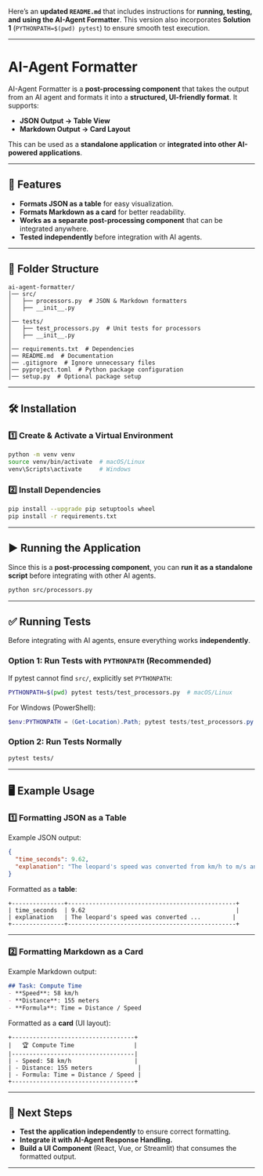 Here’s an **updated `README.md`** that includes instructions for **running, testing, and using the AI-Agent Formatter**. This version also incorporates **Solution 1** (`PYTHONPATH=$(pwd) pytest`) to ensure smooth test execution.

---

# **AI-Agent Formatter**
AI-Agent Formatter is a **post-processing component** that takes the output from an AI agent and formats it into a **structured, UI-friendly format**. It supports:
- **JSON Output → Table View**
- **Markdown Output → Card Layout**

This can be used as a **standalone application** or **integrated into other AI-powered applications**.

---

## **🚀 Features**
- **Formats JSON as a table** for easy visualization.
- **Formats Markdown as a card** for better readability.
- **Works as a separate post-processing component** that can be integrated anywhere.
- **Tested independently** before integration with AI agents.

---

## **📂 Folder Structure**
```
ai-agent-formatter/
│── src/
│   ├── processors.py  # JSON & Markdown formatters
│   ├── __init__.py
│
│── tests/
│   ├── test_processors.py  # Unit tests for processors
│   ├── __init__.py
│
│── requirements.txt  # Dependencies
│── README.md  # Documentation
│── .gitignore  # Ignore unnecessary files
│── pyproject.toml  # Python package configuration
│── setup.py  # Optional package setup
```

---

## **🛠️ Installation**
### **1️⃣ Create & Activate a Virtual Environment**
```sh
python -m venv venv
source venv/bin/activate  # macOS/Linux
venv\Scripts\activate     # Windows
```

### **2️⃣ Install Dependencies**
```sh
pip install --upgrade pip setuptools wheel
pip install -r requirements.txt
```

---

## **▶️ Running the Application**
Since this is a **post-processing component**, you can **run it as a standalone script** before integrating with other AI agents.

```sh
python src/processors.py
```

---

## **✅ Running Tests**
Before integrating with AI agents, ensure everything works **independently**.

### **Option 1: Run Tests with `PYTHONPATH` (Recommended)**
If pytest cannot find `src/`, explicitly set `PYTHONPATH`:
```sh
PYTHONPATH=$(pwd) pytest tests/test_processors.py  # macOS/Linux
```
For Windows (PowerShell):
```powershell
$env:PYTHONPATH = (Get-Location).Path; pytest tests/test_processors.py
```

### **Option 2: Run Tests Normally**
```sh
pytest tests/
```

---

## **🖥️ Example Usage**
### **1️⃣ Formatting JSON as a Table**
Example JSON output:
```json
{
  "time_seconds": 9.62,
  "explanation": "The leopard's speed was converted from km/h to m/s and calculated using distance/speed."
}
```
Formatted as a **table**:
```
+---------------+------------------------------------------------+
| time_seconds  | 9.62                                           |
| explanation   | The leopard's speed was converted ...         |
+---------------+------------------------------------------------+
```

---

### **2️⃣ Formatting Markdown as a Card**
Example Markdown output:
```md
## Task: Compute Time
- **Speed**: 58 km/h
- **Distance**: 155 meters
- **Formula**: Time = Distance / Speed
```
Formatted as a **card** (UI layout):
```
+-----------------------------------+
|   🏆 Compute Time                 |
|-----------------------------------|
| - Speed: 58 km/h                  |
| - Distance: 155 meters             |
| - Formula: Time = Distance / Speed |
+-----------------------------------+
```

---

## **🔗 Next Steps**
- **Test the application independently** to ensure correct formatting.
- **Integrate it with AI-Agent Response Handling.**
- **Build a UI Component** (React, Vue, or Streamlit) that consumes the formatted output.

---

